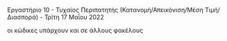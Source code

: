 Εργαστήριο 10 - Τυχαίος Περιπατητής (Κατανομή/Απεικόνιση/Μέση Τιμή/Διασπορά) - Τρίτη 17 Μαΐου 2022

οι κώδικες υπάρχουν και σε άλλους φακέλους
